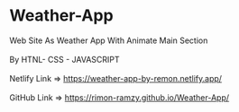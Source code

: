 # Weather-App

Web Site As Weather App With Animate Main Section </br></br>
By HTNL- CSS - JAVASCRIPT </br></br>
Netlify Link => https://weather-app-by-remon.netlify.app/ </br></br>
GitHub Link => https://rimon-ramzy.github.io/Weather-App/ </br></br>

